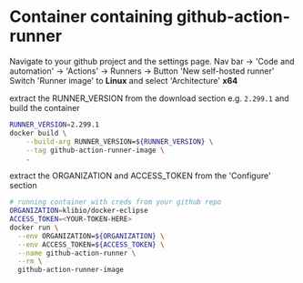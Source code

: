 # Container containing github-action-runner

Navigate to your github project and the settings page.
Nav bar -> 'Code and automation' -> 'Actions' -> Runners -> Button 'New self-hosted runner'
Switch 'Runner image' to **Linux** and select 'Architecture' **x64**

extract the RUNNER_VERSION from the download section e.g. `2.299.1`
and build the container

```bash
RUNNER_VERSION=2.299.1
docker build \
    --build-arg RUNNER_VERSION=${RUNNER_VERSION} \
    --tag github-action-runner-image \
    .
```

extract the ORGANIZATION and ACCESS_TOKEN from the 'Configure' section

```bash
# running container with creds from your github repo
ORGANIZATION=klibio/docker-eclipse
ACCESS_TOKEN=<YOUR-TOKEN-HERE>
docker run \
  --env ORGANIZATION=${ORGANIZATION} \
  --env ACCESS_TOKEN=${ACCESS_TOKEN} \
  --name github-action-runner \
  --rm \
  github-action-runner-image
```
